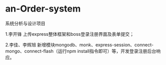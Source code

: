 # an-Order-system
系统分析与设计项目

1.李开锋 上传express整体框架和boss登录注册界面及表单提交；

2.李佳、李辉旭 新增模块mongodb、monk、express-session、connect-mongo、connect-flash（运行npm  install指令即可）等，开发登录注册后台响应。

